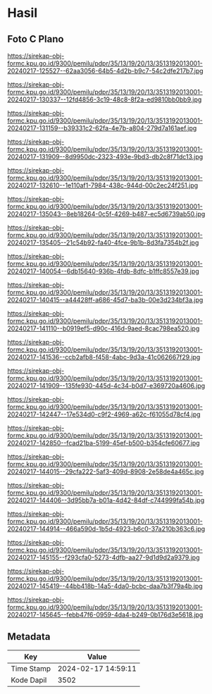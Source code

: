 # Hasil

## Foto C Plano

https://sirekap-obj-formc.kpu.go.id/9300/pemilu/pdpr/35/13/19/20/13/3513192013001-20240217-125527--62aa3056-64b5-4d2b-b9c7-54c2dfe217b7.jpg

https://sirekap-obj-formc.kpu.go.id/9300/pemilu/pdpr/35/13/19/20/13/3513192013001-20240217-130337--12fd4856-3c19-48c8-8f2a-ed9810bb0bb9.jpg

https://sirekap-obj-formc.kpu.go.id/9300/pemilu/pdpr/35/13/19/20/13/3513192013001-20240217-131159--b39331c2-62fa-4e7b-a804-279d7a161aef.jpg

https://sirekap-obj-formc.kpu.go.id/9300/pemilu/pdpr/35/13/19/20/13/3513192013001-20240217-131909--8d9950dc-2323-493e-9bd3-db2c8f71dc13.jpg

https://sirekap-obj-formc.kpu.go.id/9300/pemilu/pdpr/35/13/19/20/13/3513192013001-20240217-132610--1e110af1-7984-438c-944d-00c2ec24f251.jpg

https://sirekap-obj-formc.kpu.go.id/9300/pemilu/pdpr/35/13/19/20/13/3513192013001-20240217-135043--8eb18264-0c5f-4269-b487-ec5d6739ab50.jpg

https://sirekap-obj-formc.kpu.go.id/9300/pemilu/pdpr/35/13/19/20/13/3513192013001-20240217-135405--21c54b92-fa40-4fce-9b1b-8d3fa7354b2f.jpg

https://sirekap-obj-formc.kpu.go.id/9300/pemilu/pdpr/35/13/19/20/13/3513192013001-20240217-140054--6db15640-936b-4fdb-8dfc-b1ffc8557e39.jpg

https://sirekap-obj-formc.kpu.go.id/9300/pemilu/pdpr/35/13/19/20/13/3513192013001-20240217-140415--a44428ff-a686-45d7-ba3b-00e3d234bf3a.jpg

https://sirekap-obj-formc.kpu.go.id/9300/pemilu/pdpr/35/13/19/20/13/3513192013001-20240217-141110--b0919ef5-d90c-416d-9aed-8cac798ea520.jpg

https://sirekap-obj-formc.kpu.go.id/9300/pemilu/pdpr/35/13/19/20/13/3513192013001-20240217-141536--ccb2afb8-f458-4abc-9d3a-41c062667f29.jpg

https://sirekap-obj-formc.kpu.go.id/9300/pemilu/pdpr/35/13/19/20/13/3513192013001-20240217-141909--135fe930-445d-4c34-b0d7-e369720a4606.jpg

https://sirekap-obj-formc.kpu.go.id/9300/pemilu/pdpr/35/13/19/20/13/3513192013001-20240217-142447--17e534d0-c9f2-4969-a62c-f61055d78cf4.jpg

https://sirekap-obj-formc.kpu.go.id/9300/pemilu/pdpr/35/13/19/20/13/3513192013001-20240217-142850--fcad21ba-5199-45ef-b500-b354cfe60677.jpg

https://sirekap-obj-formc.kpu.go.id/9300/pemilu/pdpr/35/13/19/20/13/3513192013001-20240217-144015--29cfa222-5af3-409d-8908-2e58de4a465c.jpg

https://sirekap-obj-formc.kpu.go.id/9300/pemilu/pdpr/35/13/19/20/13/3513192013001-20240217-144406--3d95bb7a-b01a-4d42-84df-c744999fa54b.jpg

https://sirekap-obj-formc.kpu.go.id/9300/pemilu/pdpr/35/13/19/20/13/3513192013001-20240217-144914--466a590d-1b5d-4923-b6c0-37a210b363c6.jpg

https://sirekap-obj-formc.kpu.go.id/9300/pemilu/pdpr/35/13/19/20/13/3513192013001-20240217-145155--f293cfa0-5273-4dfb-aa27-9d1d9d2a9379.jpg

https://sirekap-obj-formc.kpu.go.id/9300/pemilu/pdpr/35/13/19/20/13/3513192013001-20240217-145419--44bb418b-14a5-4da0-bcbc-daa7b3f79a4b.jpg

https://sirekap-obj-formc.kpu.go.id/9300/pemilu/pdpr/35/13/19/20/13/3513192013001-20240217-145645--febb47f6-0959-4da4-b249-0b176d3e5618.jpg


## Metadata

| Key        | Value               |
| ---------- | ------------------- |
| Time Stamp | 2024-02-17 14:59:11 |
| Kode Dapil | 3502                |



